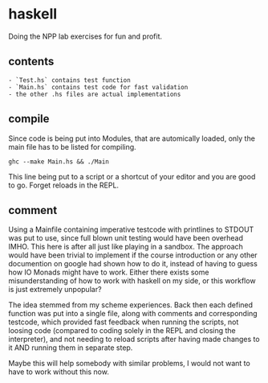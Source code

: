 # haskell

Doing the NPP lab exercises for fun and profit.

## contents

    - `Test.hs` contains test function
    - `Main.hs` contains test code for fast validation
    - the other .hs files are actual implementations
    
## compile

Since code is being put into Modules, that are automically loaded, only the main file has to be listed for compiling.

    ghc --make Main.hs && ./Main
    
This line being put to a script or a shortcut of your editor and you are good to go. Forget reloads in the REPL.

## comment

Using a Mainfile containing imperative testcode with printlines to STDOUT was put to use, since 
full blown unit testing would have been overhead IMHO. This here is after all just like playing in a sandbox.
The approach would have been trivial to implement if the course introduction or any other documention on google 
had shown how to do it, instead of having to guess how IO Monads might have to work.
Either there exists some misunderstanding of how to work with haskell on my side, or this workflow is just extremely 
unpopular?

The idea stemmed from my scheme experiences. Back then each defined function was put into a single file, along with 
comments and corresponding testcode, which provided fast feedback when running the scripts, not loosing code 
(compared to coding solely in the REPL and closing the interpreter), and not needing to reload scripts after having made 
changes to it AND running them in separate step.

Maybe this will help somebody with similar problems, I would not want to have to work without this now.
